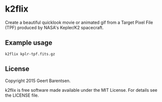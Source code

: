k2flix
======
Create a beautiful quicklook movie or animated gif from 
a Target Pixel File (TPF) produced by NASA's Kepler/K2 spacecraft.

Example usage
-------------
```Shell
k2flix kplr-tpf.fits.gz
```

License
-------
Copyright 2015 Geert Barentsen.

k2flix is free software made available under the MIT License. For details see the LICENSE file.
